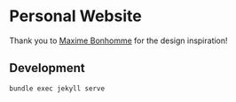 # Personal Website 

Thank you to [Maxime Bonhomme](https://bonhomme.lol/) for the design inspiration!

## Development

```shell
bundle exec jekyll serve
```
